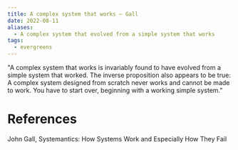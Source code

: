 ```yaml
---
title: A complex system that works – Gall
date: 2022-08-11
aliases:
  - A complex system that evolved from a simple system that works
tags:
  - evergreens
---
```

"A complex system that works is invariably found to have evolved from a simple system that worked. The inverse proposition also appears to be true: A complex system designed from scratch never works and cannot be made to work. You have to start over, beginning with a working simple system."

# References

John Gall, Systemantics: How Systems Work and Especially How They Fail
